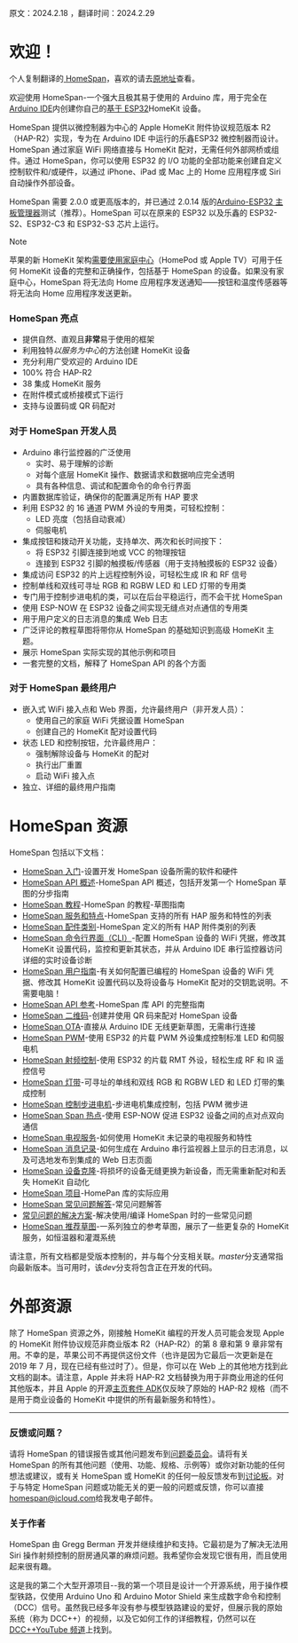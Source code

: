 原文：2024.2.18 ，翻译时间：2024.2.29

# 欢迎！

个人复制翻译的[ HomeSpan](https://github.com/HomeSpan/HomeSpan)，喜欢的请去[原地址](https://github.com/HomeSpan/HomeSpan)查看。

欢迎使用 HomeSpan-一个强大且极其易于使用的 Arduino 库，用于完全在[Arduino IDE](http://www.arduino.cc)内创建你自己的[基于 ESP32](https://www.espressif.com/en/products/modules/esp32)HomeKit 设备。

HomeSpan 提供以微控制器为中心的 Apple HomeKit 附件协议规范版本 R2（HAP-R2）实现，专为在 Arduino IDE 中运行的乐鑫ESP32 微控制器而设计。HomeSpan 通过家庭 WiFi 网络直接与 HomeKit 配对，无需任何外部网桥或组件。通过 HomeSpan，你可以使用 ESP32 的 I/O 功能的全部功能来创建自定义控制软件和/或硬件，以通过 iPhone、iPad 或 Mac 上的 Home 应用程序或 Siri 自动操作外部设备。

HomeSpan 需要 2.0.0 或更高版本的，并已通过 2.0.14 版的[Arduino-ESP32 主板管理器](https://github.com/espressif/arduino-esp32)测试（推荐）。HomeSpan 可以在原来的 ESP32 以及乐鑫的 ESP32-S2、ESP32-C3 和 ESP32-S3 芯片上运行。

> [!NOTE]
> 苹果的新 HomeKit 架构[需要使用家庭中心](https://support.apple.com/en-us/HT207057)（HomePod 或 Apple TV）可用于任何 HomeKit 设备的完整和正确操作，包括基于 HomeSpan 的设备。如果没有家庭中心，HomeSpan 将无法向 Home 应用程序发送通知——按钮和温度传感器等将无法向 Home 应用程序发送更新。

### HomeSpan 亮点

* 提供自然、直观且**非常**易于使用的框架
* 利用独特*以服务为中心*的方法创建 HomeKit 设备
* 充分利用广受欢迎的 Arduino IDE
* 100% 符合 HAP-R2
* 38 集成 HomeKit 服务
* 在附件模式或桥接模式下运行
* 支持与设置码或 QR 码配对

### 对于 HomeSpan 开发人员

* Arduino 串行监控器的广泛使用
  * 实时、易于理解的诊断
  * 对每个底层 HomeKit 操作、数据请求和数据响应完全透明
  * 具有各种信息、调试和配置命令的命令行界面
* 内置数据库验证，确保你的配置满足所有 HAP 要求
* 利用 ESP32 的 16 通道 PWM 外设的专用类，可轻松控制：
  * LED 亮度（包括自动衰减）
  * 伺服电机
* 集成按钮和拨动开关功能，支持单次、两次和长时间按下：
  * 将 ESP32 引脚连接到地或 VCC 的物理按钮
  * 连接到 ESP32 引脚的触摸板/传感器（用于支持触摸板的 ESP32 设备）
* 集成访问 ESP32 的片上远程控制外设，可轻松生成 IR 和 RF 信号
* 控制单线和双线可寻址 RGB 和 RGBW LED 和 LED 灯带的专用类
* 专门用于控制步进电机的类，可以在后台平稳运行，而不会干扰 HomeSpan
* 使用 ESP-NOW 在 ESP32 设备之间实现无缝点对点通信的专用类
* 用于用户定义的日志消息的集成 Web 日志
* 广泛评论的教程草图将带你从 HomeSpan 的基础知识到高级 HomeKit 主题。
* 展示 HomeSpan 实际实现的其他示例和项目
* 一套完整的文档，解释了 HomeSpan API 的各个方面

### 对于 HomeSpan 最终用户

* 嵌入式 WiFi 接入点和 Web 界面，允许最终用户（非开发人员）：
  * 使用自己的家庭 WiFi 凭据设置 HomeSpan
  * 创建自己的 HomeKit 配对设置代码
* 状态 LED 和控制按钮，允许最终用户：
  * 强制解除设备与 HomeKit 的配对
  * 执行出厂重置
  * 启动 WiFi 接入点
* 独立、详细的最终用户指南

# HomeSpan 资源

HomeSpan 包括以下文档：

* [HomeSpan 入门](docs/GettingStarted.md)-设置开发 HomeSpan 设备所需的软件和硬件
* [HomeSpan API 概述](docs/Overview.md)-HomeSpan API 概述，包括开发第一个 HomeSpan 草图的分步指南
* [HomeSpan 教程](docs/Tutorials.md)-HomeSpan 的教程-草图指南
* [HomeSpan 服务和特点](docs/ServiceList.md)-HomeSpan 支持的所有 HAP 服务和特性的列表
* [HomeSpan 配件类别](docs/Categories.md)-HomeSpan 定义的所有 HAP 附件类别的列表
* [HomeSpan 命令行界面（CLI）](docs/CLI.md)-配置 HomeSpan 设备的 WiFi 凭据，修改其 HomeKit 设置代码，监控和更新其状态，并从 Arduino IDE 串行监控器访问详细的实时设备诊断
* [HomeSpan 用户指南](docs/UserGuide.md)-有关如何配置已编程的 HomeSpan 设备的 WiFi 凭据、修改其 HomeKit 设置代码以及将设备与 HomeKit 配对的交钥匙说明。不需要电脑！
* [HomeSpan API 参考](docs/Reference.md)-HomeSpan 库 API 的完整指南
* [HomeSpan 二维码](docs/QRCodes.md)-创建并使用 QR 码来配对 HomeSpan 设备
* [HomeSpan OTA](docs/OTA.md)-直接从 Arduino IDE 无线更新草图，无需串行连接
* [HomeSpan PWM](docs/PWM.md)-使用 ESP32 的片载 PWM 外设集成控制标准 LED 和伺服电机
* [HomeSpan 射频控制](docs/RMT.md)-使用 ESP32 的片载 RMT 外设，轻松生成 RF 和 IR 遥控信号
* [HomeSpan 灯带](docs/Pixels.md)-可寻址的单线和双线 RGB 和 RGBW LED 和 LED 灯带的集成控制
* [HomeSpan 控制步进电机](docs/Stepper.md)-步进电机集成控制，包括 PWM 微步进
* [HomeSpan Span 热点](docs/NOW.md)-使用 ESP-NOW 促进 ESP32 设备之间的点对点双向通信
* [HomeSpan 电视服务](docs/TVServices.md)-如何使用 HomeKit 未记录的电视服务和特性
* [HomeSpan 消息记录](docs/Logging.md)-如何生成在 Arduino 串行监视器上显示的日志消息，以及可选地发布到集成的 Web 日志页面
* [HomeSpan 设备克隆](docs/Cloning.md)-将损坏的设备无缝更换为新设备，而无需重新配对和丢失 HomeKit 自动化
* [HomeSpan 项目](https://github.com/topics/homespan)-HomePan 库的实际应用
* [HomeSpan 常见问题解答](docs/FAQ.md)-常见问题解答
* [常见问题的解决方案](docs/Solutions.md)-解决使用/编译 HomeSpan 时的一些常见问题
* [HomeSpan 推荐草图](https://github.com/HomeSpan/HomeSpanReferenceSketches)-一系列独立的参考草图，展示了一些更复杂的 HomeKit 服务，如恒温器和灌溉系统

请注意，所有文档都是受版本控制的，并与每个分支相关联。*master*分支通常指向最新版本。当可用时，该*dev*分支将包含正在开发的代码。

# 外部资源

除了 HomeSpan 资源之外，刚接触 HomeKit 编程的开发人员可能会发现 Apple 的 HomeKit 附件协议规范非商业版本 R2（HAP-R2）的第 8 章和第 9 章非常有用。不幸的是，苹果公司不再提供这份文件（也许是因为它最后一次更新是在 2019 年 7 月，现在已经有些过时了）。但是，你可以在 Web 上的其他地方找到此文档的副本。请注意，Apple 并未将 HAP-R2 文档替换为用于非商业用途的任何其他版本，并且 Apple 的开源[主页套件 ADK](https://github.com/apple/HomeKitADK)仅反映了原始的 HAP-R2 规格（而不是用于商业设备的 HomeKit 中提供的所有最新服务和特性）。

---

### 反馈或问题？

请将 HomeSpan 的错误报告或其他问题发布到[问题委员会](https://github.com/HomeSpan/HomeSpan/issues)。请将有关 HomeSpan 的所有其他问题（使用、功能、规格、示例等）或你对新功能的任何想法或建议，或有关 HomeSpan 或 HomeKit 的任何一般反馈发布到[讨论板](https://github.com/HomeSpan/HomeSpan/discussions)。对于与特定 HomeSpan 问题或功能无关的更一般的问题或反馈，你可以直接[homespan@icloud.com](mailto:homespan@icloud.com)给我发电子邮件。

### 关于作者

HomeSpan 由 Gregg Berman 开发并继续维护和支持。它最初是为了解决无法用 Siri 操作射频控制的厨房通风罩的麻烦问题。我希望你会发现它很有用，而且使用起来很有趣。

这是我的第二个大型开源项目--我的第一个项目是设计一个开源系统，用于操作模型铁路，仅使用 Arduino Uno 和 Arduino Motor Shield 来生成数字命令和控制（DCC）信号。虽然我已经多年没有参与模型铁路建设的爱好，但展示我的原始系统（称为 DCC++）的视频，以及它如何工作的详细教程，仍然可以在[DCC++YouTube 频道](https://www.youtube.com/@dcc2840/videos)上找到。
